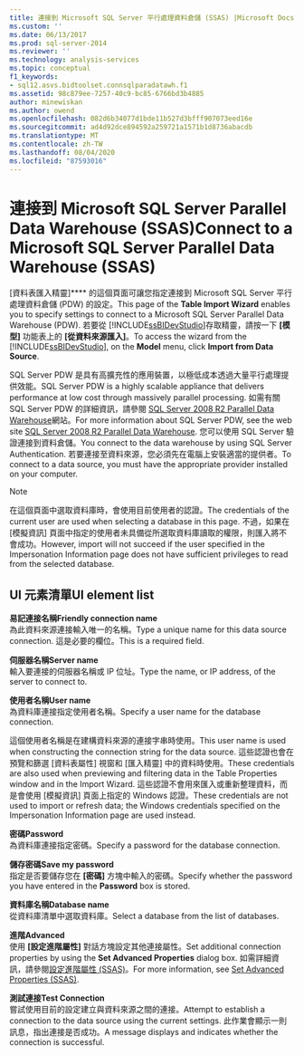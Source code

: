 ```yaml
---
title: 連接到 Microsoft SQL Server 平行處理資料倉儲 (SSAS) |Microsoft Docs
ms.custom: ''
ms.date: 06/13/2017
ms.prod: sql-server-2014
ms.reviewer: ''
ms.technology: analysis-services
ms.topic: conceptual
f1_keywords:
- sql12.asvs.bidtoolset.connsqlparadatawh.f1
ms.assetid: 98c879ee-7257-40c9-bc85-6766bd3b4885
author: minewiskan
ms.author: owend
ms.openlocfilehash: 082d6b34077d1bde11b527d3bfff907073eed16e
ms.sourcegitcommit: ad4d92dce894592a259721a1571b1d8736abacdb
ms.translationtype: MT
ms.contentlocale: zh-TW
ms.lasthandoff: 08/04/2020
ms.locfileid: "87593016"
---
```

# <a name="connect-to-a-microsoft-sql-server-parallel-data-warehouse-ssas"></a><span data-ttu-id="9e302-102">連接到 Microsoft SQL Server Parallel Data Warehouse (SSAS)</span><span class="sxs-lookup"><span data-stu-id="9e302-102">Connect to a Microsoft SQL Server Parallel Data Warehouse (SSAS)</span></span>
  <span data-ttu-id="9e302-103">[資料表匯入精靈]\*\*\*\* 的這個頁面可讓您指定連接到 Microsoft SQL Server 平行處理資料倉儲 (PDW) 的設定。</span><span class="sxs-lookup"><span data-stu-id="9e302-103">This page of the **Table Import Wizard** enables you to specify settings to connect to a Microsoft SQL Server Parallel Data Warehouse (PDW).</span></span> <span data-ttu-id="9e302-104">若要從 [!INCLUDE[ssBIDevStudio](../includes/ssbidevstudio-md.md)]存取精靈，請按一下 **[模型]** 功能表上的 **[從資料來源匯入]**。</span><span class="sxs-lookup"><span data-stu-id="9e302-104">To access the wizard from the [!INCLUDE[ssBIDevStudio](../includes/ssbidevstudio-md.md)], on the **Model** menu, click **Import from Data Source**.</span></span>  
  
 <span data-ttu-id="9e302-105">SQL Server PDW 是具有高擴充性的應用裝置，以極低成本透過大量平行處理提供效能。</span><span class="sxs-lookup"><span data-stu-id="9e302-105">SQL Server PDW is a highly scalable appliance that delivers performance at low cost through massively parallel processing.</span></span> <span data-ttu-id="9e302-106">如需有關 SQL Server PDW 的詳細資訊，請參閱 [SQL Server 2008 R2 Parallel Data Warehouse](https://go.microsoft.com/fwlink/?LinkId=150895)網站。</span><span class="sxs-lookup"><span data-stu-id="9e302-106">For more information about SQL Server PDW, see the web site [SQL Server 2008 R2 Parallel Data Warehouse](https://go.microsoft.com/fwlink/?LinkId=150895).</span></span> <span data-ttu-id="9e302-107">您可以使用 SQL Server 驗證連接到資料倉儲。</span><span class="sxs-lookup"><span data-stu-id="9e302-107">You connect to the data warehouse by using SQL Server Authentication.</span></span> <span data-ttu-id="9e302-108">若要連接至資料來源，您必須先在電腦上安裝適當的提供者。</span><span class="sxs-lookup"><span data-stu-id="9e302-108">To connect to a data source, you must have the appropriate provider installed on your computer.</span></span>  
  
> [!NOTE]  
>  <span data-ttu-id="9e302-109">在這個頁面中選取資料庫時，會使用目前使用者的認證。</span><span class="sxs-lookup"><span data-stu-id="9e302-109">The credentials of the current user are used when selecting a database in this page.</span></span> <span data-ttu-id="9e302-110">不過，如果在 [模擬資訊] 頁面中指定的使用者未具備從所選取資料庫讀取的權限，則匯入將不會成功。</span><span class="sxs-lookup"><span data-stu-id="9e302-110">However, import will not succeed if the user specified in the Impersonation Information page does not have sufficient privileges to read from the selected database.</span></span>  
  
## <a name="ui-element-list"></a><span data-ttu-id="9e302-111">UI 元素清單</span><span class="sxs-lookup"><span data-stu-id="9e302-111">UI element list</span></span>  
 <span data-ttu-id="9e302-112">**易記連接名稱**</span><span class="sxs-lookup"><span data-stu-id="9e302-112">**Friendly connection name**</span></span>  
 <span data-ttu-id="9e302-113">為此資料來源連接輸入唯一的名稱。</span><span class="sxs-lookup"><span data-stu-id="9e302-113">Type a unique name for this data source connection.</span></span> <span data-ttu-id="9e302-114">這是必要的欄位。</span><span class="sxs-lookup"><span data-stu-id="9e302-114">This is a required field.</span></span>  
  
 <span data-ttu-id="9e302-115">**伺服器名稱**</span><span class="sxs-lookup"><span data-stu-id="9e302-115">**Server name**</span></span>  
 <span data-ttu-id="9e302-116">輸入要連接的伺服器名稱或 IP 位址。</span><span class="sxs-lookup"><span data-stu-id="9e302-116">Type the name, or IP address, of the server to connect to.</span></span>  
  
 <span data-ttu-id="9e302-117">**使用者名稱**</span><span class="sxs-lookup"><span data-stu-id="9e302-117">**User name**</span></span>  
 <span data-ttu-id="9e302-118">為資料庫連接指定使用者名稱。</span><span class="sxs-lookup"><span data-stu-id="9e302-118">Specify a user name for the database connection.</span></span>  
  
 <span data-ttu-id="9e302-119">這個使用者名稱是在建構資料來源的連接字串時使用。</span><span class="sxs-lookup"><span data-stu-id="9e302-119">This user name is used when constructing the connection string for the data source.</span></span> <span data-ttu-id="9e302-120">這些認證也會在預覽和篩選 [資料表屬性] 視窗和 [匯入精靈] 中的資料時使用。</span><span class="sxs-lookup"><span data-stu-id="9e302-120">These credentials are also used when previewing and filtering data in the Table Properties window and in the Import Wizard.</span></span> <span data-ttu-id="9e302-121">這些認證不會用來匯入或重新整理資料，而是會使用 [模擬資訊] 頁面上指定的 Windows 認證。</span><span class="sxs-lookup"><span data-stu-id="9e302-121">These credentials are not used to import or refresh data; the Windows credentials specified on the Impersonation Information page are used instead.</span></span>  
  
 <span data-ttu-id="9e302-122">**密碼**</span><span class="sxs-lookup"><span data-stu-id="9e302-122">**Password**</span></span>  
 <span data-ttu-id="9e302-123">為資料庫連接指定密碼。</span><span class="sxs-lookup"><span data-stu-id="9e302-123">Specify a password for the database connection.</span></span>  
  
 <span data-ttu-id="9e302-124">**儲存密碼**</span><span class="sxs-lookup"><span data-stu-id="9e302-124">**Save my password**</span></span>  
 <span data-ttu-id="9e302-125">指定是否要儲存您在 **[密碼]** 方塊中輸入的密碼。</span><span class="sxs-lookup"><span data-stu-id="9e302-125">Specify whether the password you have entered in the **Password** box is stored.</span></span>  
  
 <span data-ttu-id="9e302-126">**資料庫名稱**</span><span class="sxs-lookup"><span data-stu-id="9e302-126">**Database name**</span></span>  
 <span data-ttu-id="9e302-127">從資料庫清單中選取資料庫。</span><span class="sxs-lookup"><span data-stu-id="9e302-127">Select a database from the list of databases.</span></span>  
  
 <span data-ttu-id="9e302-128">**進階**</span><span class="sxs-lookup"><span data-stu-id="9e302-128">**Advanced**</span></span>  
 <span data-ttu-id="9e302-129">使用 **[設定進階屬性]** 對話方塊設定其他連接屬性。</span><span class="sxs-lookup"><span data-stu-id="9e302-129">Set additional connection properties by using the **Set Advanced Properties** dialog box.</span></span> <span data-ttu-id="9e302-130">如需詳細資訊，請參閱[設定進階屬性 &#40;SSAS&#41;](set-advanced-properties-ssas.md)。</span><span class="sxs-lookup"><span data-stu-id="9e302-130">For more information, see [Set Advanced Properties &#40;SSAS&#41;](set-advanced-properties-ssas.md).</span></span>  
  
 <span data-ttu-id="9e302-131">**測試連接**</span><span class="sxs-lookup"><span data-stu-id="9e302-131">**Test Connection**</span></span>  
 <span data-ttu-id="9e302-132">嘗試使用目前的設定建立與資料來源之間的連接。</span><span class="sxs-lookup"><span data-stu-id="9e302-132">Attempt to establish a connection to the data source using the current settings.</span></span> <span data-ttu-id="9e302-133">此作業會顯示一則訊息，指出連接是否成功。</span><span class="sxs-lookup"><span data-stu-id="9e302-133">A message displays and indicates whether the connection is successful.</span></span>  
  
  
